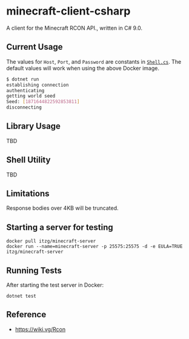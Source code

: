 # minecraft-client-csharp

A client for the Minecraft RCON API., written in C# 9.0.

## Current Usage

The values for `Host`, `Port`, and `Password` are constants in [`Shell.cs`](src/MinecraftClient/Shell.cs). 
The default values will work when using the above Docker image.

```bash
$ dotnet run
establishing connection
authenticating
getting world seed
Seed: [1871644822592853811]
disconnecting
```

## Library Usage

TBD

## Shell Utility

TBD

## Limitations

Response bodies over 4KB will be truncated.

## Starting a server for testing

```
docker pull itzg/minecraft-server
docker run --name=minecraft-server -p 25575:25575 -d -e EULA=TRUE itzg/minecraft-server
```

## Running Tests

After starting the test server in Docker:

```
dotnet test
```

## Reference

- https://wiki.vg/Rcon